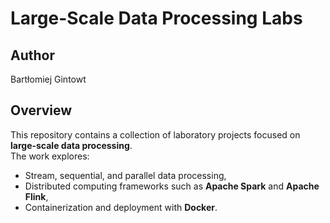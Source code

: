 # Large-Scale Data Processing Labs

## Author
Bartłomiej Gintowt

## Overview
This repository contains a collection of laboratory projects focused on **large-scale data processing**.  
The work explores:
- Stream, sequential, and parallel data processing,  
- Distributed computing frameworks such as **Apache Spark** and **Apache Flink**,  
- Containerization and deployment with **Docker**.  
